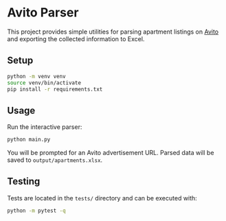 # Avito Parser

This project provides simple utilities for parsing apartment listings on [Avito](https://www.avito.ru) and exporting the collected information to Excel.

## Setup

```bash
python -m venv venv
source venv/bin/activate
pip install -r requirements.txt
```

## Usage

Run the interactive parser:

```bash
python main.py
```

You will be prompted for an Avito advertisement URL. Parsed data will be saved to `output/apartments.xlsx`.

## Testing

Tests are located in the `tests/` directory and can be executed with:

```bash
python -m pytest -q
```
